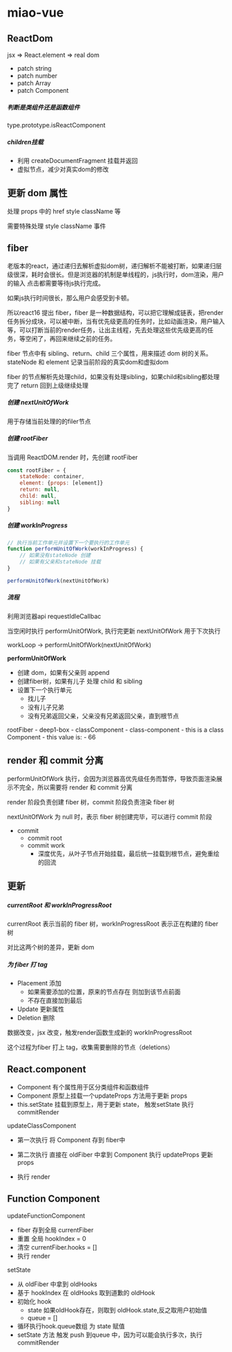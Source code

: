 # miao-vue

## ReactDom

jsx => React.element => real dom

* patch string
* patch number
* patch Array
* patch Component

##### 判断是类组件还是函数组件

type.prototype.isReactComponent

##### children挂载

* 利用 createDocumentFragment 挂载并返回
* 虚拟节点，减少对真实dom的修改

## 更新 dom 属性

处理 props 中的 href style className 等

需要特殊处理 style className 事件

## fiber

老版本的react，通过递归去解析虚拟dom树，递归解析不能被打断，如果递归层级很深，耗时会很长。但是浏览器的机制是单线程的，js执行时，dom渲染，用户的输入 点击都需要等待js执行完成。

如果js执行时间很长，那么用户会感受到卡顿。

所以react16 提出 fiber，fiber 是一种数据结构，可以把它理解成链表，把render任务拆分成块，可以被中断，当有优先级更高的任务时，比如动画渲染，用户输入等，可以打断当前的render任务，让出主线程，先去处理这些优先级更高的任务，等空闲了，再回来继续之前的任务。

fiber 节点中有 sibling、return、child 三个属性，用来描述 dom 树的关系。stateNode 和 element 记录当前阶段的真实dom和虚拟dom

fiber 的节点解析先处理child，如果没有处理sibling，如果child和sibling都处理完了 return 回到上级继续处理


##### 创建 nextUnitOfWork

用于存储当前处理的的filer节点

##### 创建 rootFiber

当调用 ReactDOM.render 时，先创建 rootFiber

```js
const rootFiber = {
    stateNode: container,
    element: {props: [element]}
    return: null,
    child: null,
    sibling: null
} 
```

##### 创建 workInProgress

```js
// 执行当前工作单元并设置下一个要执行的工作单元
function performUnitOfWork(workInProgress) {
    // 如果没有stateNode 创建
    // 如果有父亲和stateNode 挂载
}

performUnitOfWork(nextUnitOfWork)
```

##### 流程

利用浏览器api  requestIdleCallbac

当空闲时执行 performUnitOfWork, 执行完更新 nextUnitOfWork 用于下次执行

workLoop -> performUnitOfWork(nextUnitOfWork)

**performUnitOfWork**

* 创建 dom，如果有父亲则 append
* 创建fiber树，如果有儿子 处理 child 和 sibling
* 设置下一个执行单元
    * 找儿子
    * 没有儿子兄弟
    * 没有兄弟返回父亲，父亲没有兄弟返回父亲，直到根节点

rootFiber 
    - deep1-box
        - classComponent
            - class-component
                - this is a class Component
                - this value is: 
                    - 66

## render 和  commit 分离

performUnitOfWork 执行，会因为浏览器高优先级任务而暂停，导致页面渲染展示不完全，所以需要将 render 和 commit 分离

render 阶段负责创建 fiber 树，commit 阶段负责渲染 fiber 树

nextUnitOfWork 为 null 时，表示 fiber 树创建完毕，可以进行 commit 阶段

- commit
    - commit root
    - commit work
        - 深度优先，从叶子节点开始挂载，最后统一挂载到根节点，避免重绘的回流

## 更新

##### currentRoot 和 workInProgressRoot

currentRoot 表示当前的 fiber 树，workInProgressRoot 表示正在构建的 fiber 树

对比这两个树的差异，更新 dom

##### 为 fiber 打 tag

* Placement 添加
    * 如果需要添加的位置，原来的节点存在 则加到该节点前面
    * 不存在直接加到最后
* Update 更新属性
* Deletion 删除

数据改变，jsx 改变，触发render函数生成新的 workInProgressRoot

这个过程为fiber 打上 tag，收集需要删除的节点（deletions）


## React.component

* Component 有个属性用于区分类组件和函数组件
* Component 原型上挂载一个updateProps 方法用于更新 props
* this.setState 挂载到原型上，用于更新 state， 触发setState 执行 commitRender

updateClassComponent

* 第一次执行 将 Component 存到 fiber中

* 第二次执行 直接在 oldFiber 中拿到 Component 执行 updateProps 更新 props
* 执行 render

## Function Component

updateFunctionComponent

* fiber 存到全局 currentFiber
* 重置 全局 hookIndex = 0
* 清空 currentFiber.hooks = []
* 执行 render

setState

* 从 oldFiber 中拿到 oldHooks
* 基于 hookIndex 在 oldHooks 取到道歉的 oldHook
* 初始化 hook
    * state 如果oldHook存在，则取到 oldHook.state,反之取用户初始值
    * queue = []
* 循环执行hook.queue数组 为 state 赋值
* setState 方法 触发 push 到queue 中，因为可以能会执行多次，执行commitRender




